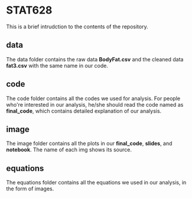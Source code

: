 # STAT628 

This is a brief intrudction to the contents of the repository.

## data

The data folder contains the raw data **BodyFat.csv** and the cleaned data **fat3.csv** with the same name in our code.

## code

The code folder contains all the codes we used for analysis. For people who're interested in our analysis, he/she should read the code named as **final_code**, which contains detailed explanation of our analysis.

## image

The image folder contains all the plots in our **final_code**, **slides**, and **notebook**. The name of each img shows its source. 

## equations

The equations folder contains all the equations we used in our analysis, in the form of images.

